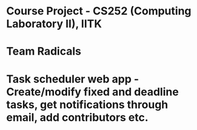 # Course Project - CS252 (Computing Laboratory II), IITK
# Team Radicals
# Task scheduler web app - Create/modify fixed and deadline tasks, get notifications through email, add contributors etc.
